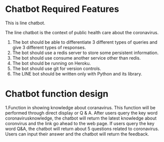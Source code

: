 # Chatbot Required Features


This is line chatbot.


The line chatbot is the context of public health care about the coronavirus.

1. The bot should be able to differentiate 3 different types of queries and give 3 different types of
responses.
2. The bot should use a redis server to store some persistent information.
3. The bot should use consume another service other than redis.
4. The bot should be running on Heroku.
5. The bot should use git for version controls.
6. The LINE bot should be written only with Python and its library.


# Chatbot function design
1.Function in showing knowledge about coranavirus. This function will be performed through direct display or Q & A. 
  After users query the key word coronavirusknowledge, the chatbot will return the latest knowledge about coronvirus and the link go ahead to the web page. If users query the key word Q&A, the chatbot will return about 5 questions related to coronavirus. Users can input their answer and the chatbot will return the feedback.
  
